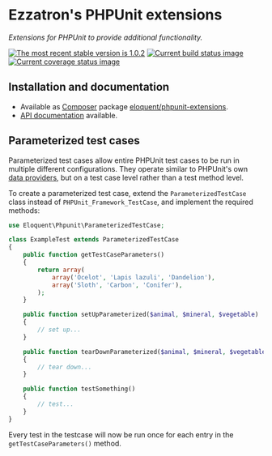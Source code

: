 # Ezzatron's PHPUnit extensions

*Extensions for PHPUnit to provide additional functionality.*

[![The most recent stable version is 1.0.2][version-image]][Semantic versioning]
[![Current build status image][build-image]][Current build status]
[![Current coverage status image][coverage-image]][Current coverage status]

## Installation and documentation

- Available as [Composer] package [eloquent/phpunit-extensions].
- [API documentation] available.

## Parameterized test cases

Parameterized test cases allow entire PHPUnit test cases to be run in multiple
different configurations. They operate similar to PHPUnit's own [data
providers], but on a test case level rather than a test method level.

To create a parameterized test case, extend the `ParameterizedTestCase` class
instead of `PHPUnit_Framework_TestCase`, and implement the required methods:

```php
use Eloquent\Phpunit\ParameterizedTestCase;

class ExampleTest extends ParameterizedTestCase
{
    public function getTestCaseParameters()
    {
        return array(
            array('Ocelot', 'Lapis lazuli', 'Dandelion'),
            array('Sloth', 'Carbon', 'Conifer'),
        );
    }

    public function setUpParameterized($animal, $mineral, $vegetable)
    {
        // set up...
    }

    public function tearDownParameterized($animal, $mineral, $vegetable)
    {
        // tear down...
    }

    public function testSomething()
    {
        // test...
    }
}
```

Every test in the testcase will now be run once for each entry in the
`getTestCaseParameters()` method.

<!-- References -->

[data providers]: http://www.phpunit.de/manual/current/en/writing-tests-for-phpunit.html#writing-tests-for-phpunit.data-providers

[API documentation]: http://lqnt.co/phpunit-extensions/artifacts/documentation/api/
[Composer]: http://getcomposer.org/
[build-image]: http://img.shields.io/travis/eloquent/phpunit-extensions/develop.svg "Current build status for the develop branch"
[Current build status]: https://travis-ci.org/eloquent/phpunit-extensions
[coverage-image]: http://img.shields.io/coveralls/eloquent/phpunit-extensions/develop.svg "Current test coverage for the develop branch"
[Current coverage status]: https://coveralls.io/r/eloquent/phpunit-extensions
[eloquent/phpunit-extensions]: https://packagist.org/packages/eloquent/phpunit-extensions
[Semantic versioning]: http://semver.org/
[version-image]: http://img.shields.io/:semver-1.0.2-brightgreen.svg "This project uses semantic versioning"
